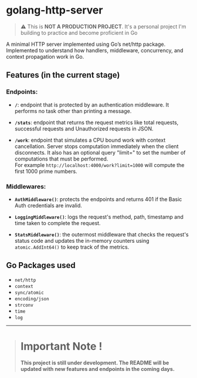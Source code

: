 # golang-http-server

>⚠️ This is **NOT A PRODUCTION PROJECT**. It's a personal project I'm building to practice and become proficient in Go


A minimal HTTP server implemented using Go’s net/http package. Implemented to understand how handlers, middleware, concurrency, and context propagation work in Go.

## Features (in the current stage)
### Endpoints:
- **`/`**: endpoint that is protected by an authentication middleware. It performs no task other than printing a message. 

- **`/stats`**: endpoint that returns the request metrics like total requests, successful requests and Unauthorized requests in JSON.

- **`/work`**: endpoint that simulates a CPU bound work with context cancellation. Server stops computation immediately when the client disconnects. It also has an optional query "limit=" to set the number of computations that must be performed.<br/> 
For example `http://localhost:4000/work?limit=1000` will compute the first 1000 prime numbers.

### Middlewares:
- **`AuthMiddleware()`**: protects the endpoints and returns 401 if the Basic Auth credentials are invalid.

- **`LoggingMiddleware()`**: logs the request's method, path, timestamp and time taken to complete the request.

- **`StatsMiddleware()`**: the outermost middleware that checks the request's status code and updates the in-memory counters using `atomic.AddInt64()` to keep track of the metrics.


## Go Packages used
- `net/http`
- `context`
- `sync/atomic`
- `encoding/json`
- `strconv`
- `time`
- `log`

---

> # Important Note !
> **This project is still under development. The README will be updated with new features and endpoints in the coming days.**